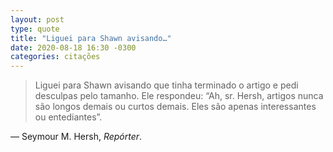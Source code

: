 ```yaml
---
layout: post
type: quote
title: "Liguei para Shawn avisando…"
date: 2020-08-18 16:30 -0300
categories: citações
---
```

>Liguei para Shawn avisando que tinha terminado o artigo e pedi desculpas pelo tamanho. Ele respondeu: “Ah, sr. Hersh, artigos nunca são longos demais ou curtos demais. Eles são apenas interessantes ou entediantes”.

— Seymour M. Hersh, _Repórter_.
